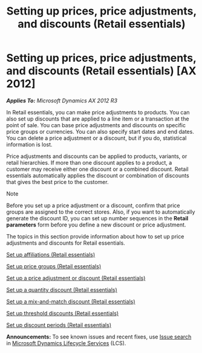 ﻿---
title: Setting up prices, price adjustments, and discounts (Retail essentials)
TOCTitle: Setting up prices, price adjustments, and discounts (Retail essentials)
ms:assetid: ef438220-2a2f-45f4-a923-76a107296c9f
ms:mtpsurl: https://technet.microsoft.com/en-us/library/Dn736973(v=AX.60)
ms:contentKeyID: 62200450
ms.date: 12/17/2014
mtps_version: v=AX.60
---

# Setting up prices, price adjustments, and discounts (Retail essentials) [AX 2012]


_**Applies To:** Microsoft Dynamics AX 2012 R3_

In Retail essentials, you can make price adjustments to products. You can also set up discounts that are applied to a line item or a transaction at the point of sale. You can base price adjustments and discounts on specific price groups or currencies. You can also specify start dates and end dates. You can delete a price adjustment or a discount, but if you do, statistical information is lost.

Price adjustments and discounts can be applied to products, variants, or retail hierarchies. If more than one discount applies to a product, a customer may receive either one discount or a combined discount. Retail essentials automatically applies the discount or combination of discounts that gives the best price to the customer.


> [!NOTE]
> <P>Before you set up a price adjustment or a discount, confirm that price groups are assigned to the correct stores. Also, if you want to automatically generate the discount ID, you can set up number sequences in the <STRONG>Retail parameters</STRONG> form before you define a new discount or price adjustment.</P>



The topics in this section provide information about how to set up price adjustments and discounts for Retail essentials.

[Set up affiliations (Retail essentials)](set-up-affiliations-retail-essentials.md)

[Set up price groups (Retail essentials)](set-up-price-groups-retail-essentials.md)

[Set up a price adjustment or discount (Retail essentials)](set-up-a-price-adjustment-or-discount-retail-essentials.md)

[Set up a quantity discount (Retail essentials)](set-up-a-quantity-discount-retail-essentials.md)

[Set up a mix-and-match discount (Retail essentials)](set-up-a-mix-and-match-discount-retail-essentials.md)

[Set up threshold discounts (Retail essentials)](set-up-threshold-discounts-retail-essentials.md)

[Set up discount periods (Retail essentials)](set-up-discount-periods-retail-essentials.md)

  
**Announcements:** To see known issues and recent fixes, use [Issue search](http://go.microsoft.com/fwlink/?linkid=389258) in [Microsoft Dynamics Lifecycle Services](http://go.microsoft.com/fwlink/?linkid=306505) (LCS).

